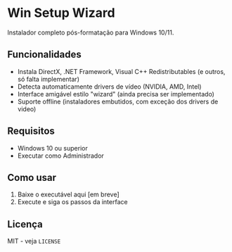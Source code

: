 # Win Setup Wizard

Instalador completo pós-formatação para Windows 10/11.

## Funcionalidades

- Instala DirectX, .NET Framework, Visual C++ Redistributables (e outros, só falta implementar)
- Detecta automaticamente drivers de vídeo (NVIDIA, AMD, Intel)
- Interface amigável estilo "wizard" (ainda precisa ser implementado)
- Suporte offline (instaladores embutidos, com exceção dos drivers de video)

## Requisitos

- Windows 10 ou superior
- Executar como Administrador

## Como usar

1. Baixe o executável aqui [em breve]
2. Execute e siga os passos da interface

## Licença

MIT - veja `LICENSE`
